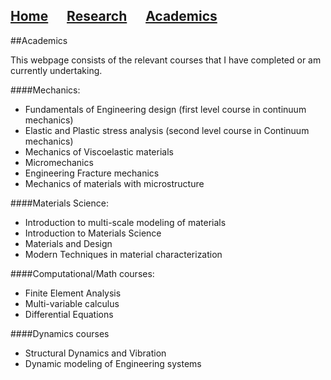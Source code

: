 ## [Home](https://adityavenkatraman.github.io/)&nbsp;&nbsp;&nbsp;&nbsp;&nbsp;&nbsp;[Research](https://adityavenkatraman.github.io/research.md)&nbsp;&nbsp;&nbsp;&nbsp;&nbsp;&nbsp;[Academics](https://adityavenkatraman.github.io/academics.md)

##Academics

This webpage consists of the relevant courses that I have completed or am currently undertaking.

####Mechanics:

- Fundamentals of Engineering design (first level course in continuum mechanics)  
- Elastic and Plastic stress analysis (second level course in Continuum mechanics)  
- Mechanics of Viscoelastic materials  
- Micromechanics
- Engineering Fracture mechanics
- Mechanics of materials with microstructure

####Materials Science:

- Introduction to multi-scale modeling of materials
- Introduction to Materials Science
- Materials and Design
- Modern Techniques in material characterization

####Computational/Math courses:

- Finite Element Analysis
- Multi-variable calculus
- Differential Equations

####Dynamics courses

- Structural Dynamics and Vibration
- Dynamic modeling of Engineering systems
